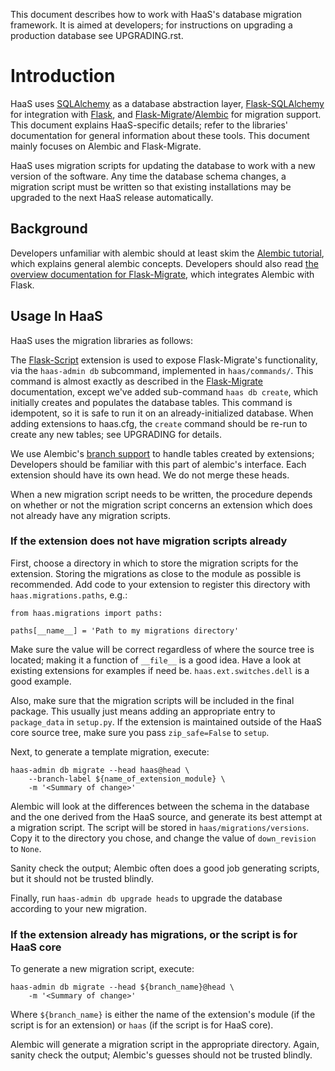 This document describes how to work with HaaS's database migration
framework. It is aimed at developers; for instructions on upgrading a
production database see UPGRADING.rst.

# Introduction

HaaS uses [SQLAlchemy][1] as a database abstraction layer,
[Flask-SQLAlchemy][2] for integration with [Flask][3], and
[Flask-Migrate][4]/[Alembic][5] for migration support. This document
explains HaaS-specific details; refer to the libraries' documentation
for general information about these tools. This document mainly focuses
on Alembic and Flask-Migrate.

HaaS uses migration scripts for updating the database to work
with a new version of the software. Any time the database schema
changes, a migration script must be written so that existing
installations may be upgraded to the next HaaS release automatically.

## Background

Developers unfamiliar with alembic should at least skim the [Alembic
tutorial](http://alembic.readthedocs.org/en/latest/tutorial.html), which
explains general alembic concepts. Developers should also read [the
overview documentation for Flask-Migrate][4], which integrates Alembic
with Flask.

## Usage In HaaS

HaaS uses the migration libraries as follows:

The [Flask-Script][6] extension is used to expose Flask-Migrate's
functionality, via the `haas-admin db` subcommand, implemented in
`haas/commands/`. This command is almost exactly as described in the
[Flask-Migrate][4] documentation, except we've added sub-command `haas
db create`, which initially creates and populates the database tables.
This command is idempotent, so it is safe to run it on an
already-initialized database. When adding extensions to haas.cfg, the
`create` command should be re-run to create any new tables; see
UPGRADING for details.

We use Alembic's [branch support][7] to handle tables created by
extensions; Developers should be familiar with this part of alembic's
interface. Each extension should have its own head. We do not merge
these heads.

When a new migration script needs to be written, the procedure depends
on whether or not the migration script concerns an extension which does
not already have any migration scripts.

### If the extension does not have migration scripts already

First, choose a directory in which to store the migration scripts for the
extension. Storing the migrations as close to the module as possible is
recommended. Add code to your extension to register this directory with
`haas.migrations.paths`, e.g.:

    from haas.migrations import paths:

    paths[__name__] = 'Path to my migrations directory'

Make sure the value will be correct regardless of where the source tree is
located; making it a function of `__file__` is a good idea. Have a look at
existing extensions for examples if need be. `haas.ext.switches.dell` is a
good example.

Also, make sure that the migration scripts will be included in the final
package. This usually just means adding an appropriate entry to `package_data`
in `setup.py`. If the extension is maintained outside of the HaaS core source
tree, make sure you pass `zip_safe=False` to `setup`.

Next, to generate a template migration, execute:

    haas-admin db migrate --head haas@head \
        --branch-label ${name_of_extension_module} \
        -m '<Summary of change>'

Alembic will look at the differences between the schema in the database and
the one derived from the HaaS source, and generate its best attempt at a
migration script. The script will be stored in `haas/migrations/versions`.
Copy it to the directory you chose, and change the value of `down_revision` to
`None`.

Sanity check the output; Alembic often does a good job generating scripts, but
it should not be trusted blindly.

Finally, run `haas-admin db upgrade heads` to upgrade the database according
to your new migration.

### If the extension already has migrations, or the script is for HaaS core

To generate a new migration script, execute:

    haas-admin db migrate --head ${branch_name}@head \
        -m '<Summary of change>'

Where `${branch_name}` is either the name of the extension's module (if the
script is for an extension) or `haas` (if the script is for HaaS core).

Alembic will generate a migration script in the appropriate directory. Again,
sanity check the output; Alembic's guesses should not be trusted blindly.

[1]: http://www.sqlalchemy.org/
[2]: http://flask-sqlalchemy.pocoo.org/2.1/
[3]: http://flask.pocoo.org/
[4]: https://flask-migrate.readthedocs.org/en/latest/
[5]: http://alembic.readthedocs.org/en/latest/
[6]: http://flask-script.readthedocs.org/en/latest/
[7]: http://alembic.readthedocs.org/en/latest/branches.html
